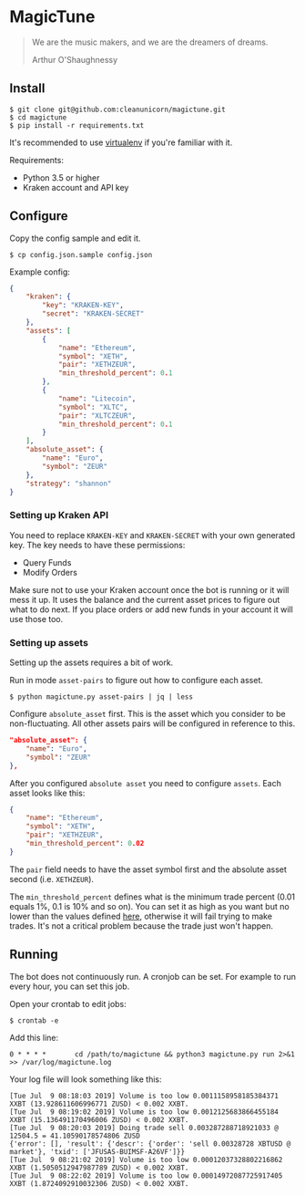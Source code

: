 # MagicTune

> We are the music makers, and we are the dreamers of dreams.
> 
> Arthur O'Shaughnessy

## Install

```console
$ git clone git@github.com:cleanunicorn/magictune.git
$ cd magictune
$ pip install -r requirements.txt
```

It's recommended to use [virtualenv](https://virtualenv.pypa.io/en/stable/) if you're familiar with it.

Requirements:

- Python 3.5 or higher
- Kraken account and API key

## Configure

Copy the config sample and edit it.

```console
$ cp config.json.sample config.json
```

Example config:

```json
{
    "kraken": {
        "key": "KRAKEN-KEY",
        "secret": "KRAKEN-SECRET"
    },
    "assets": [
        {
            "name": "Ethereum",
            "symbol": "XETH",
            "pair": "XETHZEUR",
            "min_threshold_percent": 0.1
        },
        {
            "name": "Litecoin",
            "symbol": "XLTC",
            "pair": "XLTCZEUR",
            "min_threshold_percent": 0.1
        }
    ],
    "absolute_asset": {
        "name": "Euro",
        "symbol": "ZEUR"
    },
    "strategy": "shannon"
}
```

### Setting up Kraken API

You need to replace `KRAKEN-KEY` and `KRAKEN-SECRET` with your own generated key. 
The key needs to have these permissions:
- Query Funds
- Modify Orders

Make sure not to use your Kraken account once the bot is running or it will mess it up. It uses the balance and the current asset prices to figure out what to do next. If you place orders or add new funds in your account it will use those too.

### Setting up assets

Setting up the assets requires a bit of work. 

Run in mode `asset-pairs` to figure out how to configure each asset.

```
$ python magictune.py asset-pairs | jq | less
```

Configure `absolute_asset` first. This is the asset which you consider to be non-fluctuating. All other assets pairs will be configured in reference to this.

```json
"absolute_asset": {
    "name": "Euro",
    "symbol": "ZEUR"
},
```

After you configured `absolute asset` you need to configure `assets`.
Each asset looks like this:

```json
{
    "name": "Ethereum",
    "symbol": "XETH",
    "pair": "XETHZEUR",
    "min_threshold_percent": 0.02
}
```

The `pair` field needs to have the asset symbol first and the absolute asset second (i.e. `XETHZEUR`).

The `min_threshold_percent` defines what is the minimum trade percent (0.01 equals 1%, 0.1 is 10% and so on). You can set it as high as you want but no lower than the values defined [here](https://support.kraken.com/hc/en-us/articles/205893708-What-is-the-minimum-order-size-volume-), otherwise it will fail trying to make trades. It's not a critical problem because the trade just won't happen.

## Running

The bot does not continuously run. A cronjob can be set. For example to run every hour, you can set this job.

Open your crontab to edit jobs:

```console
$ crontab -e
```

Add this line:
```crontab
0 * * * *       cd /path/to/magictune && python3 magictune.py run 2>&1 >> /var/log/magictune.log 
```

Your log file will look something like this:
```console
[Tue Jul  9 08:18:03 2019] Volume is too low 0.0011158958185384371 XXBT (13.928611606996771 ZUSD) < 0.002 XXBT.                                                
[Tue Jul  9 08:19:02 2019] Volume is too low 0.0012125683866455184 XXBT (15.136491170496006 ZUSD) < 0.002 XXBT.                                                
[Tue Jul  9 08:20:03 2019] Doing trade sell 0.003287288718921033 @ 12504.5 = 41.10590178574806 ZUSD                                                            
{'error': [], 'result': {'descr': {'order': 'sell 0.00328728 XBTUSD @ market'}, 'txid': ['JFUSAS-BUIMSF-A26VF']}}                                              
[Tue Jul  9 08:21:02 2019] Volume is too low 0.00012037328802216862 XXBT (1.5050512947987789 ZUSD) < 0.002 XXBT.                                               
[Tue Jul  9 08:22:02 2019] Volume is too low 0.00014972087725917405 XXBT (1.8724092910032306 ZUSD) < 0.002 XXBT.         
```